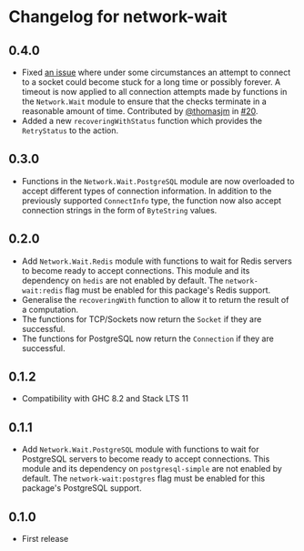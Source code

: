 # Changelog for network-wait

## 0.4.0

- Fixed [an issue](https://github.com/mbg/network-wait/issues/19) where under some circumstances an attempt to connect to a socket could become stuck for a long time or possibly forever. A timeout is now applied to all connection attempts made by functions in the `Network.Wait` module to ensure that the checks terminate in a reasonable amount of time. Contributed by [@thomasjm](https://github.com/thomasjm) in [#20](https://github.com/mbg/network-wait/pull/20).
- Added a new `recoveringWithStatus` function which provides the `RetryStatus` to the action.

## 0.3.0

- Functions in the `Network.Wait.PostgreSQL` module are now overloaded to accept different types of connection information. In addition to the previously supported `ConnectInfo` type, the function now also accept connection strings in the form of `ByteString` values.

## 0.2.0

- Add `Network.Wait.Redis` module with functions to wait for Redis servers to become ready to accept connections. This module and its dependency on `hedis` are not enabled by default. The `network-wait:redis` flag must be enabled for this package's Redis support.
- Generalise the `recoveringWith` function to allow it to return the result of a computation.
- The functions for TCP/Sockets now return the `Socket` if they are successful.
- The functions for PostgreSQL now return the `Connection` if they are successful.

## 0.1.2

- Compatibility with GHC 8.2 and Stack LTS 11

## 0.1.1

- Add `Network.Wait.PostgreSQL` module with functions to wait for PostgreSQL servers to become ready to accept connections. This module and its dependency on `postgresql-simple` are not enabled by default. The `network-wait:postgres` flag must be enabled for this package's PostgreSQL support.

## 0.1.0

- First release
